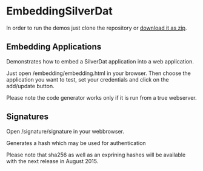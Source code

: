 # EmbeddingSilverDat

In order to run the demos just clone the repository or [download it as zip](https://github.com/DATGROUP/EmbeddingSilverDat/archive/master.zip). 

## Embedding Applications

Demonstrates how to embed a SilverDat application into a web application.

Just open  /embedding/embedding.html in your browser. Then choose the application you want to test, set your credentials and click on the add/update button.

Please note the code generator works only if it is run from a true webserver.

## Signatures

Open /signature/signature in your webbrowser.

Generates a hash which may be used for authentication

Please note that sha256 as well as an exprining hashes will be available with the next release in August 2015.
